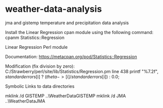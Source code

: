 # weather-data-analysis
jma and gistemp temperature and precipitation data analysis

Install the Linear Regression cpan module using the following command:
cpanm Statistics::Regression


Linear Regression Perl module

Documentation:
https://metacpan.org/pod/Statistics::Regression

Modification (fix division by zero):
C:/Strawberry/perl/site/lib/Statistics/Regression.pm line 438
printf "%7.2f", $standarderrors[$i] ? ($theta->[$i]/$standarderrors[$i]) : 0.0;


Symbolic Links to data directories

mklink /d GISTEMP ..\WeatherDataGISTEMP
mklink /d JMA ..\WeatherDataJMA

